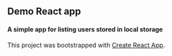 ## Demo React app
#### A simple app for listing users stored in local storage

This project was bootstrapped with [Create React App](https://github.com/facebook/create-react-app).

